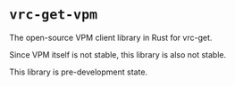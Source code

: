 # `vrc-get-vpm`

The open-source VPM client library in Rust for vrc-get.

Since VPM itself is not stable, this library is also not stable.

This library is pre-development state.
